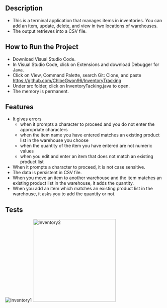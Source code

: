 ## Description ##
* This is a terminal application that manages items in inventories. You can add an item, update, delete, and view in two locations of warehouses.
* The output retrieves into a CSV file.

## How to Run the Project ##
* Download Visual Studio Code.
* In Visual Studio Code, click on Extensions and download Debugger for Java.
* Click on View, Command Palette, search Git: Clone, and paste https://github.com/ChloeGwon96/InventoryTracking
* Under src folder, click on InventoryTacking.java to open.
* The memory is permanent.

## Features ##
* It gives errors
    * when it prompts a character to proceed and you do not enter the appropriate characters
    * when the item name you have entered matches an existing product list in the warehouse you choose
    * when the quantity of the item you have entered are not numeric values
    * when you edit and enter an item that does not match an existing product list
* When it prompts a character to proceed, it is not case sensitive.
* The data is persistent in CSV file.
* When you move an item to another warehouse and the item matches an existing product list in the warehouse, it adds the quantity.
* When you add an item which matches an existing product list in the warehouse, it asks you to add the quantity or not.
 
## Tests ##
![Inventory1](https://user-images.githubusercontent.com/96569864/150097990-268329d4-7039-401a-8624-7f5c15685ec7.png)
<img width="263" alt="Inventory2" src="https://user-images.githubusercontent.com/96569864/150098002-e50502ec-e1b7-4d86-8fe7-a6ad81ce70a3.png">
